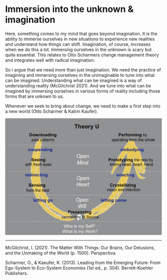 # Immersion into the unknown & imagination
Here, something comes to my mind that goes beyond imagination. It is the ability to immerse ourselves in new situations to experience new realities and understand how things can shift. Imagination, of course, increases when we do this a lot. Immersing ourselves in the unknown is scary but quite essential. This relates to Otto Scharmers change management theory and integrates well with radical imagination. 

So i argue that we need more than just imagination. We need the practice of imagining and immersing ourselves in the unimaginable to tune into what can be imagined. Understanding what can be imagined is a way of understanding reality (McGilchrist 2021). And we tune into what can be imagined by immersing ourselves in various forms of reality including those forms that are unkown to us.

Whenever we seek to bring about change, we need to make a first step into a new world (Otto Scharmer & Katrin Kaufer). 

![](media/cleanshot_2023-10-19-at-14-02-44@2x.png)

__________
McGilchrist, I. (2021). The Matter With Things: Our Brains, Our Delusions, and the Unmaking of the World (p. 1500). Perspectiva.

Scharmer, O., & Kaeufer, K. (2013). Leading from the Emerging Future: From Ego-System to Eco-System Economies (1st ed., p. 304). Berrett-Koehler Publishers.

